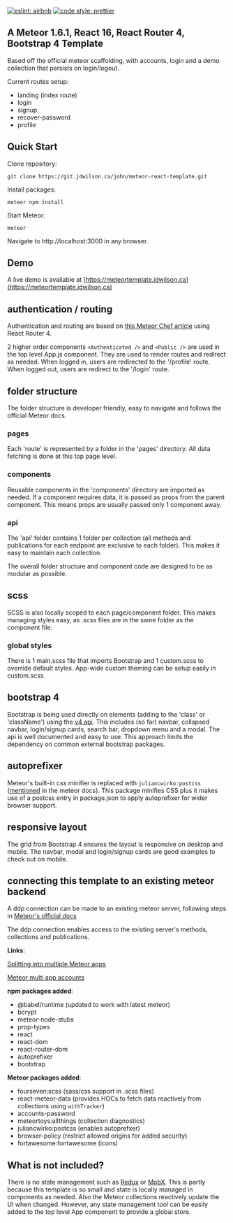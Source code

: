 [![eslint: airbnb](https://img.shields.io/badge/eslint-airbnb-blue.svg)](https://github.com/airbnb/javascript)
[![code style: prettier](https://img.shields.io/badge/code%20style-prettier-ff69b4.svg)](https://github.com/prettier/prettier)
## A Meteor 1.6.1, React 16, React Router 4, Bootstrap 4 Template

Based off the official meteor scaffolding, with accounts, login and a demo collection that persists on login/logout.

Current routes setup:

- landing (index route)
- login
- signup
- recover-password
- profile

## Quick Start
Clone repository:
```
git clone https://git.jdwilson.ca/john/meteor-react-template.git
```
Install packages:
```
meteor npm install
```
Start Meteor:
```
meteor
```

Navigate to http://localhost:3000 in any browser.

## Demo

A live demo is available at [https://meteortemplate.jdwilson.ca](https://meteortemplate.jdwilson.ca)

## authentication / routing
Authentication and routing are based on [this Meteor Chef article](https://themeteorchef.com/tutorials/getting-started-with-react-router-v4) using React Router 4.

2 higher order components `<Authenticated />` and `<Public />` are used in the top level App.js component. They are used to render routes and redirect as needed.  When logged in, users are redirected to the '/profile' route. When logged out, users are redirect to the '/login' route.

## folder structure

The folder structure is developer friendly, easy to navigate and follows the official Meteor docs. 
### pages
Each 'route' is represented by a folder in the 'pages' directory. All data fetching is done at this top page level.

### components
Reusable components in the 'components' directory are imported as needed. If a component requires data, it is passed as props from the parent component. This means props are usually passed only 1 component away.

### api
The 'api' folder contains 1 folder per collection (all methods and publications for each endpoint are exclusive to each folder). This makes it easy to maintain each collection.

The overall folder structure and component code are designed to be as modular as possible.

## scss
SCSS is also locally scoped to each page/component folder. This makes managing styles easy, as .scss files are in the same folder as the component file.

### global styles
There is 1 main.scss file that imports Bootstrap and 1 custom.scss to override default styles. App-wide custom theming can be setup easily in custom.scss.
## bootstrap 4
Bootstrap is being used directly on elements (adding to the 'class' or 'className') using the [v4 api](https://getbootstrap.com/docs/4.0/components/buttons/). This includes (so far) navbar, collapsed navbar, login/signup cards, search bar, dropdown menu and a modal. The api is well documented and easy to use. This approach limits the dependency on common external bootstrap packages.

## autoprefixer
Meteor's built-in css minifier is replaced with `juliancwirko:postcss` ([mentioned](https://guide.meteor.com/build-tool.html#postcss) in the meteor docs). This package minifies CSS plus it makes use of a postcss entry in package.json to apply autoprefixer for wider browser support.

## responsive layout
The grid from Bootstrap 4 ensures the layout is responsive on desktop and mobile. The navbar, modal and login/signup cards are good examples to check out on mobile.

## connecting this template to an existing meteor backend
A ddp connection can be made to an existing meteor server, following steps in [Meteor's official docs](https://docs.meteor.com/api/connections.html#DDP-connect)

The ddp connection enables access to the existing server's methods, collections and publications.

**Links**:

[Splitting into multiple Meteor apps](https://guide.meteor.com/structure.html#splitting-your-app)

[Meteor multi app accounts](https://github.com/tmeasday/multi-app-accounts)

**npm packages added**:

- @babel/runtime (updated to work with latest meteor)
- bcrypt
- meteor-node-stubs
- prop-types
- react
- react-dom
- react-router-dom
- autoprefixer
- bootstrap

**Meteor packages added**:

- fourseven:scss          (sass/css support in .scss files)
- react-meteor-data       (provides HOCs to fetch data reactively from collections using `withTracker`)
- accounts-password
- meteortoys:allthings    (collection diagnostics)
- juliancwirko:postcss    (enables autoprefxer)
- browser-policy          (restrict allowed origins for added security)
- fortawesome:fontawesome (icons)

## What is not included?
There is no state management such as [Redux](https://github.com/reactjs/redux) or [MobX](https://github.com/mobxjs/mobx). This is partly because this template is so small and state is locally managed in components as needed. Also the Meteor collections reactively update the UI when changed. However, any state management tool can be easily added to the top level App component to provide a global store.
